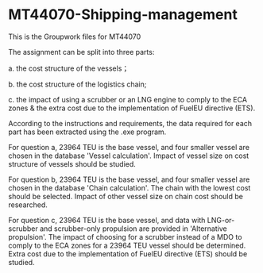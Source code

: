 # MT44070-Shipping-management
This is the Groupwork files for MT44070

The assignment can be split into three parts:

a. the cost structure of the vessels；

b. the cost structure of the logistics chain;

c. the impact of using a scrubber or an LNG engine to comply to the ECA zones & the extra cost due to the implementation of FuelEU directive (ETS).

According to the instructions and requirements, the data required for each part has been extracted using the .exe program.

For question a, 23964 TEU is the base vessel, and four smaller vessel are chosen in the database 'Vessel calculation'. Impact of vessel size on cost structure of vessels should be studied.

For question b, 23964 TEU is the base vessel, and four smaller vessel are chosen in the database 'Chain calculation'. The chain with the lowest cost should be selected. Impact of other vessel size on chain cost should be researched.

For question c, 23964 TEU is the base vessel, and data with LNG-or-scrubber and scrubber-only propulsion are provided in 'Alternative propulsion'. The impact of choosing for a scrubber instead of a MDO to comply to the ECA zones for a 23964 TEU vessel should be determined. Extra cost due to the implementation of FuelEU directive (ETS) should be studied.
